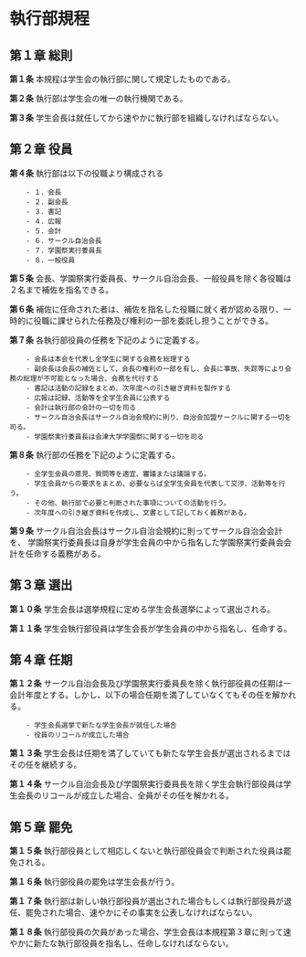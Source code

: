 # 執行部規程
## 第１章 総則
__第１条__ 本規程は学生会の執行部に関して規定したものである。

__第２条__ 執行部は学生会の唯一の執行機関である。

__第３条__ 学生会長は就任してから速やかに執行部を組織しなければならない。
## 第２章 役員

__第４条__ 執行部は以下の役職より構成される

		- １．会長
		- ２．副会長
		- ３．書記
		- ４．広報
		- ５．会計
		- ６．サークル自治会長
		- ７．学園祭実行委員長
		- ８．一般役員

__第５条__ 会長、学園祭実行委員長、サークル自治会長、一般役員を除く各役職は２名まで補佐を指名できる。

__第６条__ 補佐に任命された者は、補佐を指名した役職に就く者が認める限り、一時的に役職に課せられた任務及び権利の一部を委託し担うことができる。

__第７条__ 各執行部役員の任務を下記のように定義する。

		- 会長は本会を代表し全学生に関する会務を総理する
		- 副会長は会長の補佐として、会長の権利の一部を有し、会長に事故、失踪等により会務の総理が不可能となった場合、会務を代行する
		- 書記は活動の記録をまとめ、次年度への引き継ぎ資料を製作する
		- 広報は記録、活動等を全学生会員に公表する
		- 会計は執行部の会計の一切を司る
		- サークル自治会長はサークル自治会規約に則り、自治会加盟サークルに関する一切を司る。
		- 学園祭実行委員長は会津大学学園祭に関する一切を司る

__第８条__ 執行部の任務を下記のように定義する。

		- 全学生会員の意見、質問等を適宜、審議または議論する。
		- 学生会員からの要求をまとめ、必要ならば全学生会員を代表して交渉、活動等を行う。
		- その他、執行部で必要と判断された事項についての活動を行う。
		- 次年度への引き継ぎ資料を作成し、文書として記しておく義務がある。

__第９条__ サークル自治会長はサークル自治会規約に則ってサークル自治会会計を、 学園祭実行委員長は自身が学生会員の中から指名した学園祭実行委員会会計を任命する義務がある。
## 第３章 選出

__第１０条__ 学生会長は選挙規程に定める学生会長選挙によって選出される。

__第１１条__ 学生会執行部役員は学生会長が学生会員の中から指名し、任命する。
## 第４章 任期

__第１２条__ サークル自治会長及び学園祭実行委員長を除く執行部役員の任期は一会計年度とする。しかし、以下の場合任期を満了していなくてもその任を解かれる。

		- 学生会長選挙で新たな学生会長が就任した場合
		- 役員のリコールが成立した場合

__第１３条__ 学生会長は任期を満了していても新たな学生会長が選出されるまではその任を継続する。

__第１４条__ サークル自治会長及び学園祭実行委員長を除く学生会執行部役員は学生会長のリコールが成立した場合、全員がその任を解かれる。
## 第５章 罷免

__第１５条__ 執行部役員として相応しくないと執行部役員会で判断された役員は罷免される。

__第１６条__ 執行部役員の罷免は学生会長が行う。

__第１７条__ 執行部は新しい執行部役員が選出された場合もしくは執行部役員が退任、罷免された場合、速やかにその事実を公表しなければならない。

__第１８条__ 執行部役員の欠員があった場合、学生会長は本規程第３章に則って速やかに新たな執行部役員を指名し、任命しなければならない。
